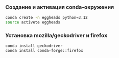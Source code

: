 ### Создание и активация conda-окружения

```bash
conda create -n eggheads python=3.12
source activete eggheads
```

### Установка mozilla/geckodriver и firefox

```bash
conda install geckodriver
conda install conda-forge::firefox
```

